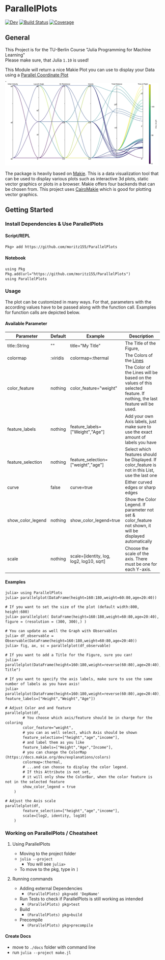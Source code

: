 # ParallelPlots

[![Dev](https://img.shields.io/badge/docs-dev-blue.svg)](https://moritz155.github.io/ParallelPlots/dev/)
[![Build Status](https://github.com/moritz155/ParallelPlots/actions/workflows/CI.yml/badge.svg?branch=main)](https://github.com/moritz155/ParallelPlots/actions/workflows/CI.yml?query=branch%3Amain)
[![Coverage](https://codecov.io/gh/moritz155/ParallelPlots/branch/main/graph/badge.svg)](https://codecov.io/gh/moritz155/ParallelPlots)

## General
This Project is for the TU-Berlin Course "Julia Programming for Machine Learning"<br>
Please make sure, that Julia `1.10` is used!

This Module will return a nice Makie Plot you can use to display your Data using a [Parallel Coordinate Plot](https://en.wikipedia.org/wiki/Parallel_coordinates)<br>. 
<img src="test/projectile_simulation.png" width="500" />

The package is heavily based on [Makie](https://docs.makie.org/). This is a data visualization tool that can be used to display various plots such as interactive 3d plots, static vector graphics or plots in a browser. Makie offers four backends that can be chosen from. This project uses [CairoMakie](https://docs.makie.org/stable/explanations/backends/cairomakie#CairoMakie) which is good for plotting vector graphics. 
## Getting Started

### Install Dependencies & Use ParallelPlots
#### Script/REPL
`Pkg> add https://github.com/moritz155/ParallelPlots`
#### Notebook
```
using Pkg
Pkg.add(url="https://github.com/moritz155/ParallelPlots")
using ParallelPlots
```
### Usage
The plot can be customized in many ways. For that, parameters with the according values have to be passed along with the function call. Examples for function calls are depicted below.
#### Available Parameter

| Parameter         | Default  | Example                                  | Description                                                                                                            |
|-------------------|----------|------------------------------------------|------------------------------------------------------------------------------------------------------------------------|
| title::String     | ""       | title="My Title"                         | The Title of the Figure,                                                                                               |
| colormap          | :viridis | colormap=:thermal                        | The Colors of the [Lines](https://docs.makie.org/dev/explanations/colors)                                              |
| color_feature     | nothing  | color_feature="weight"                   | The Color of the Lines will be based on the values of this selected feature. If nothing, the last feature will be used. |
| feature_labels    | nothing  | feature_labels=["Weight","Age"]          | Add your own Axis labels, just make sure to use the exact amount of labels you have                                          |
| feature_selection | nothing  | feature_selection=["weight","age"]       | Select which features should be Displayed. If color_feature is not in this List, use the last one                     |
| curve             | false    | curve=true                               | Either curved edges or sharp edges                                                                                                  |
| show_color_legend | nothing  | show_color_legend=true                   | Show the Color Legend. If parameter not set & color_feature not shown, it will be displayed automatically                |
| scale             | nothing  | scale=[identity, log, log2, log10, sqrt] | Choose the scale of the axis. There must be one for each Y-axis.                                                                                  |


#### Examples
```
julia> using ParallelPlots
julia> parallelplot(DataFrame(height=160:180,weight=60:80,age=20:40))
```
```
# If you want to set the size of the plot (default width:800, height:600)
julia> parallelplot( DataFrame(height=160:180,weight=60:80,age=20:40), figure = (resolution = (300, 300),) )
```
```
# You can update as well the Graph with Observables
julia> df_observable = Observable(DataFrame(height=160:180,weight=60:80,age=20:40))
julia> fig, ax, sc = parallelplot(df_observable)
```
```
# If you want to add a Title for the Figure, sure you can!
julia> parallelplot(DataFrame(height=160:180,weight=reverse(60:80),age=20:40),title="My Title")
```
```
# If you want to specify the axis labels, make sure to use the same number of labels as you have axis!
julia> parallelplot(DataFrame(height=160:180,weight=reverse(60:80),age=20:40), feature_labels=["Height","Weight","Age"])
```
```
# Adjust Color and and feature
parallelplot(df,
        # You choose which axis/feature should be in charge for the coloring
        color_feature="weight",
        # you can as well select, which Axis should be shown
        feature_selection=["height","age","income"],
        # and label them as you like
        feature_labels=["Height","Age","Income"],
        # you can change the ColorMap (https://docs.makie.org/dev/explanations/colors)
        colormap=:thermal,
        # ...and can choose to display the color legend.
        # If this Attribute is not set,
        # it will only show the ColorBar, when the color feature is not in the selected feature
        show_color_legend = true
    )
```
```
# Adjust the Axis scale
parallelplot(df,
        feature_selection=["height","age","income"],
        scale=[log2, identity, log10]
    )
```

### Working on ParallelPlots / Cheatsheet
1. Using ParallelPlots
    * Moving to the  project folder
    * `julia --project`
      * You will see `julia>`
    * To move to the pkg, type in `]`


2. Running commands
   * Adding external Dependencies
     - `(ParallelPlots) pkg>add 'DepName'`
   * Run Tests to check if ParallelPlots is still working as intended 
     - `(ParallelPlots) pkg>test`
   * Build
     - `(ParallelPlots) pkg>build`
   * Precompile
     - `(ParallelPlots) pkg>precompile`


#### Create Docs
* move to `./docs` folder with command line
* run `julia --project make.jl`




